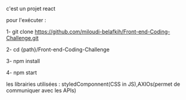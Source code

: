 c'est un projet react

pour l'exécuter :

1- git clone https://github.com/miloudi-belafkih/Front-end-Coding-Challenge.git

2- cd {path}/Front-end-Coding-Challenge


3- npm install 


4- npm start 


les librairies utilisées : styledComponnent(CSS in JS),AXIOs(permet de communiquer avec les APIs)
